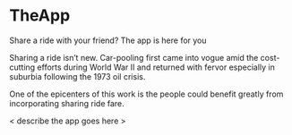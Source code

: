 # TheApp

Share a ride with your friend? The app is here for you 

Sharing a ride isn’t new. Car-pooling first came into vogue amid the cost-cutting efforts during World War II and returned with fervor especially in suburbia following the 1973 oil crisis.

One of the epicenters of this work is the people could benefit greatly from incorporating sharing ride fare.


 < describe the app goes here >
